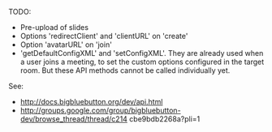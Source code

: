 TODO:
* Pre-upload of slides
* Options 'redirectClient' and 'clientURL' on 'create'
* Option 'avatarURL' on 'join'
* 'getDefaultConfigXML' and 'setConfigXML'. They are already used when a
  user joins a meeting, to set the custom options configured in the target
  room. But these API methods cannot be called individually yet.


See:
* http://docs.bigbluebutton.org/dev/api.html
* http://groups.google.com/group/bigbluebutton-dev/browse_thread/thread/c214
  cbe9bdb2268a?pli=1
